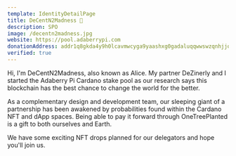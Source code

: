 ```yaml
---
template: IdentityDetailPage
title: DeCentN2Madness 🐇
description: SPO
image: /decentn2madness.jpg
website: https://pool.adaberrypi.com
donationAddress: addr1q8gkda4y9h0lcavmwcyga9yaashxg0gadaluqqwwswzqnhjjql3cn94ma0p79gcyml4j0wp5hvnrglg6dnjtl4ptt65stjekjg
verified: true
---
```


Hi, I'm DeCentN2Madness, also known as Alice. My partner DeZinerly and I started the Adaberry Pi Cardano stake pool as our research says this blockchain has the best chance to change the world for the better.

As a complementary design and development team, our sleeping giant of a partnership has been awakened by probabilities found within the Cardano NFT and dApp spaces. Being able to pay it forward through OneTreePlanted is a gift to both ourselves and Earth.

We have some exciting NFT drops planned for our delegators and hope you'll join us.
